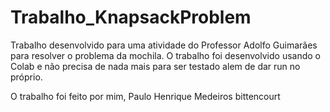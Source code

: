 # Trabalho_KnapsackProblem
Trabalho desenvolvido para uma atividade do Professor Adolfo Guimarães para resolver o problema da mochila.
O trabalho foi desenvolvido usando o Colab e não precisa de nada mais para ser testado alem de dar run no próprio.

O trabalho foi feito por mim, Paulo Henrique Medeiros bittencourt
